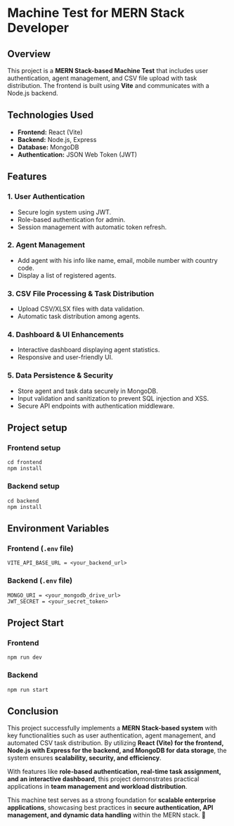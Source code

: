 # Machine Test for MERN Stack Developer

## Overview
This project is a **MERN Stack-based Machine Test** that includes user authentication, agent management, and CSV file upload with task distribution. The frontend is built using **Vite** and communicates with a Node.js backend.

## Technologies Used
- **Frontend:** React (Vite)
- **Backend:** Node.js, Express
- **Database:** MongoDB
- **Authentication:** JSON Web Token (JWT)

## **Features**

### **1. User Authentication**
- Secure login system using JWT.
- Role-based authentication for admin.
- Session management with automatic token refresh.

### **2. Agent Management**
- Add agent with his info like name, email, mobile number with country code.
- Display a list of registered agents.

### **3. CSV File Processing & Task Distribution**
- Upload CSV/XLSX files with data validation.
- Automatic task distribution among agents.

### **4. Dashboard & UI Enhancements**
- Interactive dashboard displaying agent statistics.
- Responsive and user-friendly UI.

### **5. Data Persistence & Security**
- Store agent and task data securely in MongoDB.
- Input validation and sanitization to prevent SQL injection and XSS.
- Secure API endpoints with authentication middleware.

## Project setup
### Frontend setup
```
cd frontend
npm install

```
### Backend setup
```
cd backend
npm install
```
## **Environment Variables**

### **Frontend (`.env` file)**
```env
VITE_API_BASE_URL = <your_backend_url>
```
### **Backend (`.env` file)**
```
MONGO_URI = <your_mongodb_drive_url>
JWT_SECRET = <your_secret_token>
```

## Project Start
### Frontend
```
npm run dev
```
### Backend
```
npm run start
```

## **Conclusion**  

This project successfully implements a **MERN Stack-based system** with key functionalities such as user authentication, agent management, and automated CSV task distribution. By utilizing **React (Vite) for the frontend, Node.js with Express for the backend, and MongoDB for data storage**, the system ensures **scalability, security, and efficiency**.  

With features like **role-based authentication, real-time task assignment, and an interactive dashboard**, this project demonstrates practical applications in **team management and workload distribution**. 

This machine test serves as a strong foundation for **scalable enterprise applications**, showcasing best practices in **secure authentication, API management, and dynamic data handling** within the MERN stack. 🚀